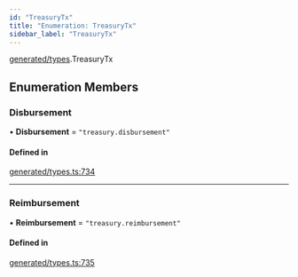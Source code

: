 ```yaml
---
id: "TreasuryTx"
title: "Enumeration: TreasuryTx"
sidebar_label: "TreasuryTx"
---
```


[generated/types](../../../../modules/Generated/Types/Types.md).TreasuryTx

## Enumeration Members

### Disbursement

• **Disbursement** = ``"treasury.disbursement"``

#### Defined in

[generated/types.ts:734](https://github.com/PolymeshAssociation/polymesh-sdk/blob/8a9158669/src/generated/types.ts#L734)

___

### Reimbursement

• **Reimbursement** = ``"treasury.reimbursement"``

#### Defined in

[generated/types.ts:735](https://github.com/PolymeshAssociation/polymesh-sdk/blob/8a9158669/src/generated/types.ts#L735)
